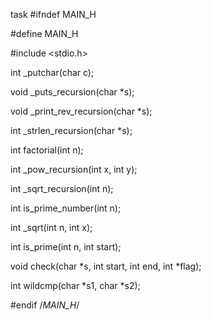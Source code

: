 task #ifndef MAIN_H

#define MAIN_H



#include <stdio.h>



int _putchar(char c);

void _puts_recursion(char *s);

void _print_rev_recursion(char *s);

int _strlen_recursion(char *s);

int factorial(int n);

int _pow_recursion(int x, int y);

int _sqrt_recursion(int n);

int is_prime_number(int n);

int _sqrt(int n, int x);

int is_prime(int n, int start);

void check(char *s, int start, int end, int *flag);

int wildcmp(char *s1, char *s2);



#endif /*MAIN_H*/
